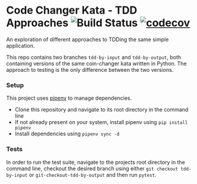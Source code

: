 # Code Changer Kata - TDD Approaches ![Build Status](https://travis-ci.com/samjones1001/coin-changer-tdd-approaches.svg?branch=master) [![codecov](https://codecov.io/gh/samjones1001/coin-changer-tdd-approaches/branch/master/graph/badge.svg)](https://codecov.io/gh/samjones1001/coin-changer-tdd-approaches)

An exploration of different approaches to TDDing the same simple application.

This repo contains two branches `tdd-by-input` and `tdd-by-output`, both containing versions of the same coin-changer kata written in Python. The approach to testing is the only difference between the two versions.

### Setup

This project uses [pipenv](https://github.com/pypa/pipenv) to manage dependencies.

- Clone this repository and navigate to its root directory in the command line
- If not already present on your system, install pipenv using `pip install pipenv`
- Install dependencies using `pipenv sync -d`

### Tests

In order to run the test suite, navigate to the projects root directory in the command line, checkout the desired branch using either `git checkout tdd-by-input` or `git-checkout-tdd-by-output` and then run `pytest`.
